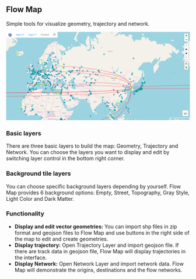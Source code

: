 ## Flow Map

Simple tools for visualize geometry, trajectory and network.

![Inferface of Flow Map](docs/image/inferface.png)


### Basic layers

There are three basic layers to build the map: Geometry, Trajectory and Network. You can choose the layers you want to display and edit by switching layer control in the bottom right corner.

### Background tile layers

You can choose specific background layers depending by yourself. Flow Map provides 6 background options: Empty, Street, Topography, Gray Style, Light Color and Dark Matter.

### Functionality

- **Display and edit vector geometries:** You can import shp files in zip format and geojson files to Flow Map and use buttons in the right side of the map to edit and create geometries. 
- **Display trajectory:** Open Trajectory Layer and import geojson file. If there are track data in geojson file, Flow Map will display trajectories in the interface.
- **Display Network:**  Open Network Layer and import network data. Flow Map will demonstrate the origins, destinations and the flow networks.